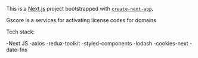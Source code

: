 This is a [Next.js](https://nextjs.org/) project bootstrapped with [`create-next-app`](https://github.com/vercel/next.js/tree/canary/packages/create-next-app).

Gscore is a services for activating license codes for domains

Tech stack:

-Next JS
-axios
-redux-toolkit
-styled-components
-lodash
-cookies-next
-date-fns 
